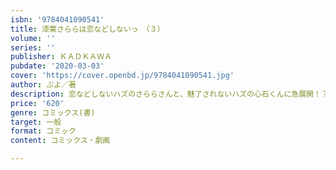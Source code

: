 ```yaml
---
isbn: '9784041090541'
title: 漆葉さららは恋などしないっ　（３）
volume: ''
series: ''
publisher: ＫＡＤＫＡＷＡ
pubdate: '2020-03-03'
cover: 'https://cover.openbd.jp/9784041090541.jpg'
author: ぷよ／著
description: 恋などしないハズのさららさんと、魅了されないハズの心石くんに急展開！？
price: '620'
genre: コミックス(書)
target: 一般
format: コミック
content: コミックス・劇画

---
```

